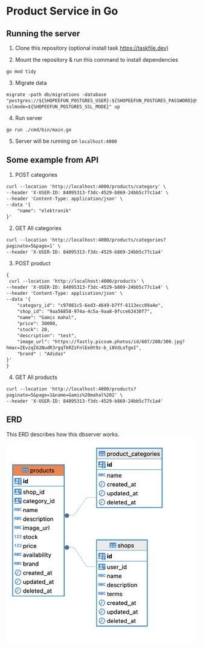 # Product Service in Go

## Running the server
1. Clone this repository (optional install task https://taskfile.dev)

2. Mount the repository & run this command to install dependencies
```
go mod tidy
```

3. Migrate data
```
migrate -path db/migrations -database "postgres://${SHOPEEFUN_POSTGRES_USER}:${SHOPEEFUN_POSTGRES_PASSWORD}@${SHOPEEFUN_POSTGRES_HOST}:${SHOPEEFUN_POSTGRES_PORT}/${SHOPEEFUN_POSTGRES_DB}?sslmode=${SHOPEEFUN_POSTGRES_SSL_MODE}" up
```

4. Run server
```
go run ./cmd/bin/main.go
```

5. Server will be running on `localhost:4000`

## Some example from API

1. POST categories
```
curl --location 'http://localhost:4000/products/category' \
--header 'X-USER-ID: 84095313-f3dc-4529-b869-24bb5c77c1a4' \
--header 'Content-Type: application/json' \
--data '{
    "name": "elektronik"
}'
```

2. GET All categories
```
curl --location 'http://localhost:4000/products/categories?paginate=5&page=1' \
--header 'X-USER-ID: 84095313-f3dc-4529-b869-24bb5c77c1a4'
```

3. POST product
```
{
 curl --location 'http://localhost:4000/products' \
--header 'X-USER-ID: 84095313-f3dc-4529-b869-24bb5c77c1a4' \
--header 'Content-Type: application/json' \
--data '{
    "category_id": "c97081c5-6ed3-4649-b7ff-6113ecc09a4e",
    "shop_id": "9aa56858-974a-4c5a-9aa8-0fcce63430f7",
    "name": "Gamis mahal",
    "price": 30000,
    "stock": 20,
    "description": "test", 
    "image_url": "https://fastly.picsum.photos/id/607/200/300.jpg?hmac=ZEvzqI62NudR3rgqTkRZzFnlEeOt9z-b_i8VdLoTgoI", 
    "brand" : "Adidas"
}'
}
```

4. GET All products
```
curl --location 'http://localhost:4000/products?paginate=5&page=1&name=Gamis%20mahal%202' \
--header 'X-USER-ID: 84095313-f3dc-4529-b869-24bb5c77c1a4'
```


## ERD
This ERD describes how this dbserver works.
![Server-ERD](https://github.com/irfani91/product-service/blob/main/public/img/ERD.png?raw=true)
 
